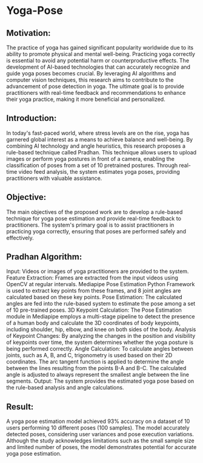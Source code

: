 # Yoga-Pose

## Motivation:
The practice of yoga has gained significant popularity worldwide due to its ability to promote physical and mental well-being. 
Practicing yoga correctly is essential to avoid any potential harm or counterproductive effects. 
The development of AI-based technologies that can accurately recognize and guide yoga poses becomes crucial. 
By leveraging AI algorithms and computer vision techniques, this research aims to contribute to the advancement of pose detection in yoga. 
The ultimate goal is to provide practitioners with real-time feedback and recommendations to enhance their yoga practice, making it more beneficial and personalized.

## Introduction:
In today's fast-paced world, where stress levels are on the rise, yoga has garnered global interest as a means to achieve balance and well-being.
By combining AI technology and angle heuristics, this research proposes a rule-based technique called Pradhan. 
This technique allows users to upload images or perform yoga postures in front of a camera, enabling the classification of poses from a set of 10 pretrained postures. 
Through real-time video feed analysis, the system estimates yoga poses, providing practitioners with valuable assistance. 

## Objective:
The main objectives of the proposed work are to develop a rule-based technique for yoga pose estimation and provide real-time feedback to practitioners. 
The system's primary goal is to assist practitioners in practicing yoga correctly, ensuring that poses are performed safely and effectively.

## Pradhan Algorithm:
Input: Videos or images of yoga practitioners are provided to the system.
Feature Extraction: Frames are extracted from the input videos using OpenCV at regular intervals. Mediapipe Pose Estimation Python Framework is used to extract key points from these frames, and 8 joint angles are calculated based on these key points.
Pose Estimation: The calculated angles are fed into the rule-based system to estimate the pose among a set of 10 pre-trained poses.
3D Keypoint Calculation: The Pose Estimation module in Mediapipe employs a multi-stage pipeline to detect the presence of a human body and calculate the 3D coordinates of body keypoints, including shoulder, hip, elbow, and knee on both sides of the body.
Analysis of Keypoint Changes: By analyzing the changes in the position and visibility of keypoints over time, the system determines whether the yoga posture is being performed correctly.
Angle Calculation: To calculate angles between joints, such as A, B, and C, trigonometry is used based on their 2D coordinates. The arc tangent function is applied to determine the angle between the lines resulting from the points B-A and B-C. The calculated angle is adjusted to always represent the smallest angle between the line segments.
Output: The system provides the estimated yoga pose based on the rule-based analysis and angle calculations.

## Result:
A yoga pose estimation model achieved 93% accuracy on a dataset of 10 users performing 10 different poses (100 samples). 
The model accurately detected poses, considering user variances and pose execution variations. 
Although the study acknowledges limitations such as the small sample size and limited number of poses, the model demonstrates potential for accurate yoga pose estimation.
